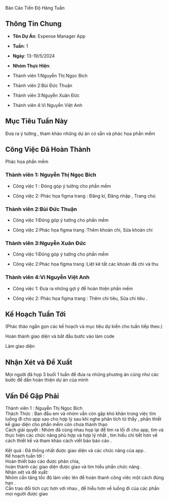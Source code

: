 
Báo Cáo Tiến Độ Hàng Tuần

  

## Thông Tin Chung

- **Tên Dự Án**: Expense Manager App

- **Tuần**: 1

- **Ngày**: 13-19/5/2024

- **Nhóm Thực Hiện**:

- Thành viên 1:Nguyễn Thị Ngọc Bích

- Thành viên 2:Bùi Đức Thuận

- Thành viên 3:Nguyễn Xuân Đức

- Thành viên 4:Vi Nguyễn Việt Anh

  

## Mục Tiêu Tuần Này

Đưa ra ý tưởng , tham khảo những dự án có sẵn và phác họa phần mềm

  

## Công Việc Đã Hoàn Thành

Phác họa phần mềm

  

### Thành viên 1: Nguyễn Thị Ngọc Bích

- Công việc 1 : Đóng góp ý tưởng cho phần mềm

- Công việc 2: Phác họa figma trang : Đăng kí, Đăng nhập , Trang chủ

  
  

### Thành viên 2:Bùi Đức Thuận

- Công việc 1:Đóng góp ý tưởng cho phần mềm

- Công việc 2:Phác họa figma trang :Thêm khoản chi, Sửa khoản chi

  

### Thành viên 3:Nguyễn Xuân Đức

- Công việc 1:Đóng góp ý tưởng cho phần mềm

- Công việc 2:Phác họa figma trang :Liệt kê tất các khoản đã chi và thu

  

### Thành viên 4:Vi Nguyễn Việt Anh

- Công việc 1: Đưa ra những gợi ý để hoàn thiện phần mềm

- Công việc 2: Phác họa figma trang : Thêm chi tiêu, Sửa chi tiêu .

  
  

## Kế Hoạch Tuần Tới

(Phác thảo ngắn gọn các kế hoạch và mục tiêu dự kiến cho tuần tiếp theo.)

Hoàn thành giao diện và bắt đầu bước vào làm code

Làm giao diện

## Nhận Xét và Đề Xuất

Mọi người đã họp 3 buổi 1 tuần để đưa ra những phương án cũng như các bước để dần hoàn thiện dự án của mình

  
  
  
  
  

## Vấn Đề Gặp Phải

Thành viên 1 : Nguyễn Thị Ngọc Bích  
Thách Thức : Ban đầu em và nhóm vẫn còn gặp khó khăn trong việc tìm luồng đi cho app sao cho hợp lý sau khi nghe phân tích từ thầy , phần thiết kế giao diện cho phần mềm còn chưa thành thạo  
Cách giải quyết : Nhóm đã cùng nhau họp lại để tìm ra lối đi cho app, tìm và thực hiện các chức năng phù hợp và hợp lý nhất , tìm hiểu chi tiết hơn về cách thiết kế và tham khảo cách viết báo báo cáo .

Kết quả : Đã thống nhất được giao diện và các chức năng của app .  
Kế hoạch tuần tới :  
Hoàn thiết báo cáo được phân chia,  
hoàn thành các giao diện được giao và tìm hiểu phần chức năng .  
Nhận xét và đề xuất:  
Nhóm cần tăng tốc độ làm việc lên để hoàn thanh công viêc một cách đúng hạn .  
Cần trao đổi tích cực hơn với nhau , để hiểu hơn về luồng đi của các phần mọi người được giao
